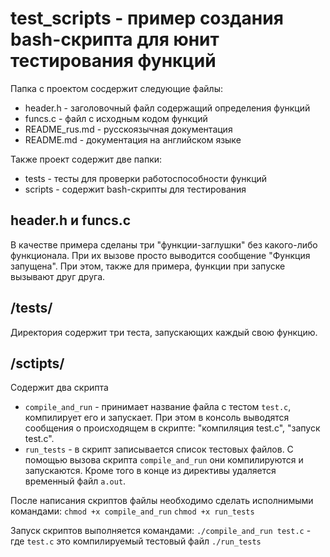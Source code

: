 # test_scripts - пример создания bash-скрипта для юнит тестирования функций

Папка с проектом сосдержит следующие файлы:
* header.h		- заголовочный файл содержащий определения функций
* funcs.c		- файл с исходным кодом функций
* README_rus.md - русскоязычная документация
* README.md		- документация на английском языке

Также проект содержит две папки:
* tests 	- тесты для проверки работоспособности функций
* scripts	- содержит bash-скрипты для тестирования

## header.h и funcs.c 
В качестве примера сделаны три "функции-заглушки" без какого-либо функционала. При их вызове просто выводится сообщение "Функция запущена". При этом, также для примера, функции при запуске вызывают друг друга.

## /tests/
Директория содержит три теста, запускающих каждый свою функцию.

## /sctipts/ 
Содержит два скрипта
* `compile_and_run`	- принимает название файла с тестом `test.c`, компилирует его и запускает. При этом в консоль выводятся сообщения о происходящем в скрипте: "компиляция test.c", "запуск test.c".  
* `run_tests`		- в скрипт записывается список тестовых файлов. С помощью вызова скрипта `compile_and_run` они компилируются и запускаются. Кроме того в конце из директивы удаляется временный файл `a.out`.

После написания скриптов файлы необходимо сделать исполнимыми командами:
`chmod +x compile_and_run`
`chmod +x run_tests`

Запуск скриптов выполняется командами:
`./compile_and_run test.c`	- где `test.c` это компилируемый тестовый файл
`./run_tests` 
